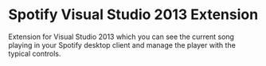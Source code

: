 # Spotify Visual Studio 2013 Extension

Extension for Visual Studio 2013 which you can see the current song playing in your Spotify desktop client and manage the player with the typical controls.
